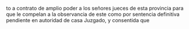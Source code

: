to a contrato de amplio poder a los señores jueces de esta provincia para que le compelan a la observancia de este como por sentencia definitiva pendiente en autoridad de casa Juzgado, y consentida que
